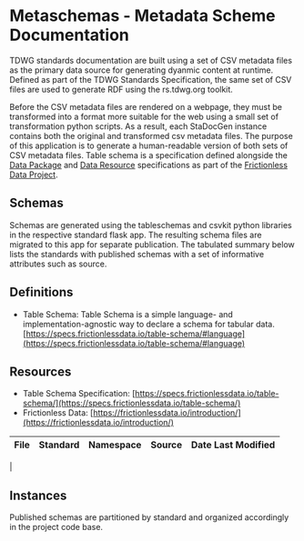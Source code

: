 # Metaschemas - Metadata Scheme Documentation
TDWG standards documentation are built using a set of CSV metadata files as the primary data source for generating dyanmic content at runtime. Defined as part of the TDWG Standards Specification, the same set of CSV files are used to generate RDF using the rs.tdwg.org toolkit. 

Before the CSV metadata files are rendered on a webpage, they must be transformed into a format more suitable for the web using a small set of transformation python scripts. As a result, each StaDocGen instance contains both the original and transformed csv metadata files.  The purpose of this application is to generate a human-readable version of both sets of CSV metadata files. Table schema is a specification defined alongside the [Data Package]() and [Data Resource](https://specs.frictionlessdata.io/data-resource/) specifications as part of the [Frictionless Data Project](https://frictionlessdata.io/). 



## Schemas
Schemas are generated using the tableschemas and csvkit python libraries in the respective standard flask app. The resulting schema files are migrated to this app for separate publication. The tabulated summary below lists the standards with published schemas with a set of informative attributes such as source.


## Definitions
* Table Schema: Table Schema is a simple language- and implementation-agnostic way to declare a schema for tabular data. [https://specs.frictionlessdata.io/table-schema/#language](https://specs.frictionlessdata.io/table-schema/#language)


## Resources
* Table Schema Specification: [https://specs.frictionlessdata.io/table-schema/](https://specs.frictionlessdata.io/table-schema/)
* Frictionless Data: [https://frictionlessdata.io/introduction/](https://frictionlessdata.io/introduction/)


| File | Standard | Namespace | Source | Date Last Modified |
| -- | -- | -- | -- | -- |
| 


## Instances
Published schemas are partitioned by standard and organized accordingly in the project code base.
